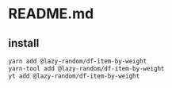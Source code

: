 # README.md

    

## install

```bash
yarn add @lazy-random/df-item-by-weight
yarn-tool add @lazy-random/df-item-by-weight
yt add @lazy-random/df-item-by-weight
```

